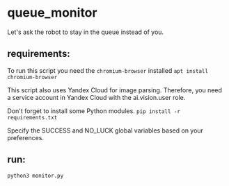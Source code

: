 # queue_monitor
Let's ask the robot to stay in the queue instead of you.

## requirements:
To run this script you need the `chromium-browser` installed
`apt install chromium-browser`

This script also uses Yandex Cloud for image parsing.
Therefore, you need a service account in Yandex Cloud with the ai.vision.user role.

Don't forget to install some Python modules.
`pip install -r requirements.txt`

Specify the SUCCESS and NO_LUCK global variables based on your preferences.

## run:
`python3 monitor.py`